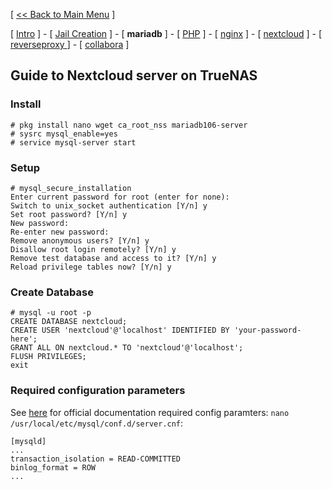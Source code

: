 [ [<< Back to Main Menu](https://github.com/seth586/guides/blob/master/README.md) ]

[ [Intro](README.md) ] - [ [Jail Creation](1_jail.md) ] - [ **mariadb** ] - [ [PHP](3_php.md) ] - [ [nginx](4_apache.md) ] - [ [nextcloud](5_nextcloud.md) ] - [ [reverseproxy ](6_reverseproxy.md)] - [ [collabora](7_collabora.md) ]

## Guide to Nextcloud server on TrueNAS

### Install 

```
# pkg install nano wget ca_root_nss mariadb106-server
# sysrc mysql_enable=yes
# service mysql-server start
```

### Setup
```
# mysql_secure_installation
Enter current password for root (enter for none):
Switch to unix_socket authentication [Y/n] y
Set root password? [Y/n] y
New password: 
Re-enter new password: 
Remove anonymous users? [Y/n] y
Disallow root login remotely? [Y/n] y
Remove test database and access to it? [Y/n] y
Reload privilege tables now? [Y/n] y
```

### Create Database
```
# mysql -u root -p
CREATE DATABASE nextcloud;
CREATE USER 'nextcloud'@'localhost' IDENTIFIED BY 'your-password-here';
GRANT ALL ON nextcloud.* TO 'nextcloud'@'localhost';
FLUSH PRIVILEGES;
exit
```

### Required configuration parameters 
See [here](https://docs.nextcloud.com/server/latest/admin_manual/configuration_database/linux_database_configuration.html) for official documentation required config paramters:
`nano /usr/local/etc/mysql/conf.d/server.cnf`:
```
[mysqld]
...
transaction_isolation = READ-COMMITTED
binlog_format = ROW
...
```


